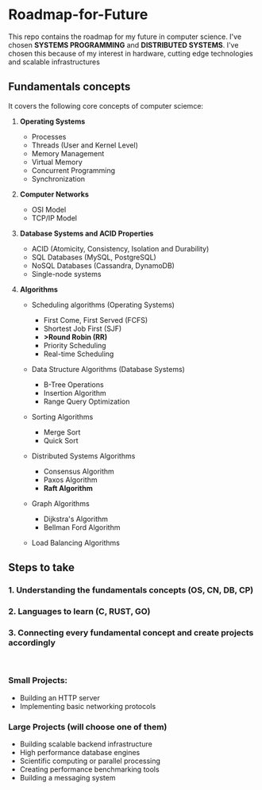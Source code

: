 # Roadmap-for-Future

This repo contains the roadmap for my future in computer science. I've chosen <b>SYSTEMS PROGRAMMING</b> and <b>DISTRIBUTED SYSTEMS</b>. I've chosen this because of my interest in hardware, cutting edge technologies and scalable infrastructures

## Fundamentals concepts
It covers the following core concepts of computer sciemce:

1. <b>Operating Systems</b>
    - Processes
    - Threads (User and Kernel Level)
    - Memory Management
    - Virtual Memory
    - Concurrent Programming
    - Synchronization

2. <b>Computer Networks</b>
    - OSI Model
    - TCP/IP Model

3. <b>Database Systems and ACID Properties</b>
    - ACID (Atomicity, Consistency, Isolation and Durability)
    - SQL Databases (MySQL, PostgreSQL)
    - NoSQL Databases (Cassandra, DynamoDB)
    - Single-node systems

4. <b>Algorithms</b>
    - Scheduling algorithms (Operating Systems)
        - First Come, First Served (FCFS)
        - Shortest Job First (SJF)
        - <b>>Round Robin (RR)</b>
        - Priority Scheduling 
        - Real-time Scheduling
    
    - Data Structure Algorithms (Database Systems)
        - B-Tree Operations
        - Insertion Algorithm
        - Range Query Optimization
    
    - Sorting Algorithms
        - Merge Sort
        - Quick Sort

    - Distributed Systems Algorithms
        - Consensus Algorithm
        - Paxos Algorithm
        - <b>Raft Algorithm</b>

    - Graph Algorithms
        - Dijkstra's Algorithm
        - Bellman Ford Algorithm

    - Load Balancing Algorithms


## Steps to take

### 1. Understanding the fundamentals concepts (OS, CN, DB, CP)
### 2. Languages to learn (C, RUST, GO)
### 3. Connecting every fundamental concept and create projects accordingly

<br>

### Small Projects:
- Building an HTTP server
- Implementing basic networking protocols

### Large Projects (will choose one of them)
- Building scalable backend infrastructure
- High performance database engines
- Scientific computing or parallel processing
- Creating performance benchmarking tools
- Building a messaging system